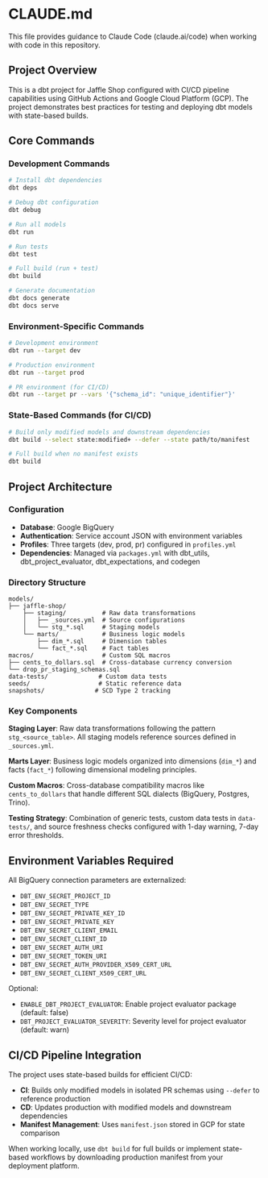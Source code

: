 # CLAUDE.md

This file provides guidance to Claude Code (claude.ai/code) when working with code in this repository.

## Project Overview

This is a dbt project for Jaffle Shop configured with CI/CD pipeline capabilities using GitHub Actions and Google Cloud Platform (GCP). The project demonstrates best practices for testing and deploying dbt models with state-based builds.

## Core Commands

### Development Commands
```bash
# Install dbt dependencies
dbt deps

# Debug dbt configuration
dbt debug

# Run all models
dbt run

# Run tests
dbt test

# Full build (run + test)
dbt build

# Generate documentation
dbt docs generate
dbt docs serve
```

### Environment-Specific Commands
```bash
# Development environment
dbt run --target dev

# Production environment  
dbt run --target prod

# PR environment (for CI/CD)
dbt run --target pr --vars '{"schema_id": "unique_identifier"}'
```

### State-Based Commands (for CI/CD)
```bash
# Build only modified models and downstream dependencies
dbt build --select state:modified+ --defer --state path/to/manifest

# Full build when no manifest exists
dbt build
```

## Project Architecture

### Configuration
- **Database**: Google BigQuery
- **Authentication**: Service account JSON with environment variables
- **Profiles**: Three targets (dev, prod, pr) configured in `profiles.yml`
- **Dependencies**: Managed via `packages.yml` with dbt_utils, dbt_project_evaluator, dbt_expectations, and codegen

### Directory Structure
```
models/
├── jaffle-shop/
    ├── staging/          # Raw data transformations
    │   ├── _sources.yml  # Source configurations
    │   └── stg_*.sql     # Staging models
    └── marts/            # Business logic models
        ├── dim_*.sql     # Dimension tables
        └── fact_*.sql    # Fact tables
macros/                   # Custom SQL macros
├── cents_to_dollars.sql  # Cross-database currency conversion
└── drop_pr_staging_schemas.sql
data-tests/              # Custom data tests
seeds/                   # Static reference data
snapshots/              # SCD Type 2 tracking
```

### Key Components

**Staging Layer**: Raw data transformations following the pattern `stg_<source_table>`. All staging models reference sources defined in `_sources.yml`.

**Marts Layer**: Business logic models organized into dimensions (`dim_*`) and facts (`fact_*`) following dimensional modeling principles.

**Custom Macros**: Cross-database compatibility macros like `cents_to_dollars` that handle different SQL dialects (BigQuery, Postgres, Trino).

**Testing Strategy**: Combination of generic tests, custom data tests in `data-tests/`, and source freshness checks configured with 1-day warning, 7-day error thresholds.

## Environment Variables Required

All BigQuery connection parameters are externalized:
- `DBT_ENV_SECRET_PROJECT_ID`
- `DBT_ENV_SECRET_TYPE`
- `DBT_ENV_SECRET_PRIVATE_KEY_ID`
- `DBT_ENV_SECRET_PRIVATE_KEY`
- `DBT_ENV_SECRET_CLIENT_EMAIL`
- `DBT_ENV_SECRET_CLIENT_ID`
- `DBT_ENV_SECRET_AUTH_URI`
- `DBT_ENV_SECRET_TOKEN_URI`
- `DBT_ENV_SECRET_AUTH_PROVIDER_X509_CERT_URL`
- `DBT_ENV_SECRET_CLIENT_X509_CERT_URL`

Optional:
- `ENABLE_DBT_PROJECT_EVALUATOR`: Enable project evaluator package (default: false)
- `DBT_PROJECT_EVALUATOR_SEVERITY`: Severity level for project evaluator (default: warn)

## CI/CD Pipeline Integration

The project uses state-based builds for efficient CI/CD:
- **CI**: Builds only modified models in isolated PR schemas using `--defer` to reference production
- **CD**: Updates production with modified models and downstream dependencies
- **Manifest Management**: Uses `manifest.json` stored in GCP for state comparison

When working locally, use `dbt build` for full builds or implement state-based workflows by downloading production manifest from your deployment platform.